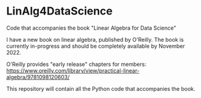 # LinAlg4DataScience
Code that accompanies the book "Linear Algebra for Data Science"

I have a new book on linear algebra, published by O'Reilly. The book is currently in-progress and should be completely available by November 2022.

O'Reilly provides "early release" chapters for members:
https://www.oreilly.com/library/view/practical-linear-algebra/9781098120603/


This repository will contain all the Python code that accompanies the book.


